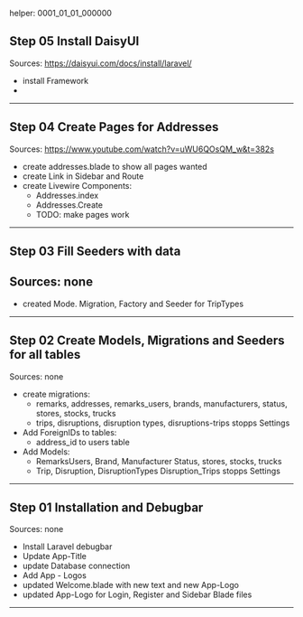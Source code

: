 






helper: 0001_01_01_000000
















## Step 05 Install DaisyUI
Sources: https://daisyui.com/docs/install/laravel/
- install Framework
- 
---
## Step 04 Create Pages for Addresses
Sources: https://www.youtube.com/watch?v=uWU6QOsQM_w&t=382s
- create addresses.blade to show all pages wanted
- create Link in Sidebar and Route
- create Livewire Components:
  - Addresses.index
  - Addresses.Create
  - TODO: make pages work
---
## Step 03 Fill Seeders with data
Sources: none
- 
- created Mode. Migration, Factory and Seeder for TripTypes
---
## Step 02 Create Models, Migrations and Seeders for all tables
Sources: none
- create migrations:
  - remarks, addresses, remarks_users, brands, manufacturers, status, stores, stocks, trucks
  - trips, disruptions, disruption types, disruptions-trips stopps Settings
- Add ForeignIDs to tables:
  - address_id to users table
- Add Models:
  - RemarksUsers, Brand, Manufacturer Status, stores, stocks, trucks
  - Trip, Disruption, DisruptionTypes Disruption_Trips stopps Settings
---
## Step 01 Installation and Debugbar
Sources: none
- Install Laravel debugbar
- Update App-Title
- update Database connection
- Add App - Logos
- updated Welcome.blade with new text and new App-Logo
- updated App-Logo for Login, Register and Sidebar Blade files
---
